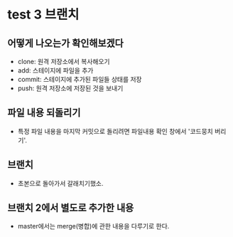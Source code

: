 # test 3 브랜치 

## 어떻게 나오는가 확인해보겠다

- clone: 원격 저장소에서 복사해오기
- add: 스테이지에 파일을 추가
- commit: 스테이지에 추가된 파일들 상태를 저장
- push: 원격 저장소에 저장된 것을 보내기

## 파일 내용 되돌리기

- 특정 파일 내용을 마지막 커밋으로 돌리려면 파일내용 확인 창에서 '코드뭉치 버리기'.

## 브랜치

- 초본으로 돌아가서 갈래치기했소.

## 브랜치 2에서 별도로 추가한 내용

- master에서는 merge(병합)에 관한 내용을 다루기로 한다. 